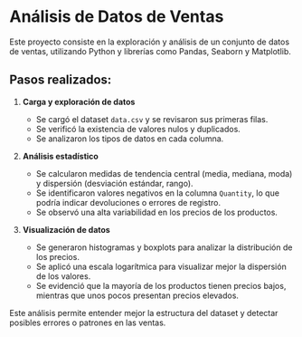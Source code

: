 # Análisis de Datos de Ventas

Este proyecto consiste en la exploración y análisis de un conjunto de datos de ventas, utilizando Python y librerías como Pandas, Seaborn y Matplotlib.

## Pasos realizados:

1. **Carga y exploración de datos**  
   - Se cargó el dataset `data.csv` y se revisaron sus primeras filas.  
   - Se verificó la existencia de valores nulos y duplicados.  
   - Se analizaron los tipos de datos en cada columna.

2. **Análisis estadístico**  
   - Se calcularon medidas de tendencia central (media, mediana, moda) y dispersión (desviación estándar, rango).  
   - Se identificaron valores negativos en la columna `Quantity`, lo que podría indicar devoluciones o errores de registro.  
   - Se observó una alta variabilidad en los precios de los productos.

3. **Visualización de datos**  
   - Se generaron histogramas y boxplots para analizar la distribución de los precios.  
   - Se aplicó una escala logarítmica para visualizar mejor la dispersión de los valores.  
   - Se evidenció que la mayoría de los productos tienen precios bajos, mientras que unos pocos presentan precios elevados.

Este análisis permite entender mejor la estructura del dataset y detectar posibles errores o patrones en las ventas.
